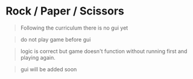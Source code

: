 # Rock / Paper / Scissors

> Following the curriculum there is no gui yet

> do not play game before gui

> logic is correct but game doesn't function without running first and playing again.

> gui will be added soon
